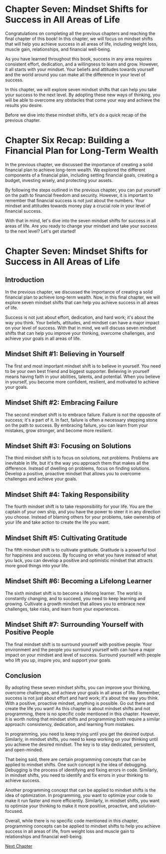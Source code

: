 # Chapter Seven: Mindset Shifts for Success in All Areas of Life

Congratulations on completing all the previous chapters and reaching the final chapter of this book! In this chapter, we will focus on mindset shifts that will help you achieve success in all areas of life, including weight loss, muscle gain, relationships, and financial well-being.

As you have learned throughout this book, success in any area requires consistent effort, dedication, and a willingness to learn and grow. However, it all starts with your mindset. Your beliefs and attitudes towards yourself and the world around you can make all the difference in your level of success.

In this chapter, we will explore seven mindset shifts that can help you take your success to the next level. By adopting these new ways of thinking, you will be able to overcome any obstacles that come your way and achieve the results you desire.

Before we dive into these mindset shifts, let's do a quick recap of the previous chapter.

# Chapter Six Recap: Building a Financial Plan for Long-Term Wealth

In the previous chapter, we discussed the importance of creating a solid financial plan to achieve long-term wealth. We explored the different components of a financial plan, including setting financial goals, creating a budget, investing wisely, and protecting your assets.

By following the steps outlined in the previous chapter, you can put yourself on the path to financial freedom and security. However, it is important to remember that financial success is not just about the numbers. Your mindset and attitudes towards money play a crucial role in your level of financial success.

With that in mind, let's dive into the seven mindset shifts for success in all areas of life. Are you ready to change your mindset and take your success to the next level? Let's get started!
# Chapter Seven: Mindset Shifts for Success in All Areas of Life

## Introduction

In the previous chapter, we discussed the importance of creating a solid financial plan to achieve long-term wealth. Now, in this final chapter, we will explore seven mindset shifts that can help you achieve success in all areas of life.

Success is not just about effort, dedication, and hard work; it's about the way you think. Your beliefs, attitudes, and mindset can have a major impact on your level of success. With that in mind, we will discuss seven mindset shifts that can help you improve your thinking, overcome challenges, and achieve your goals in all areas of life.

## Mindset Shift #1: Believing in Yourself

The first and most important mindset shift is to believe in yourself. You need to be your own best friend and biggest supporter. Believing in yourself means having faith in your abilities, talents, and potential. When you believe in yourself, you become more confident, resilient, and motivated to achieve your goals.

## Mindset Shift #2: Embracing Failure

The second mindset shift is to embrace failure. Failure is not the opposite of success; it's a part of it. In fact, failure is often a necessary stepping stone on the path to success. By embracing failure, you can learn from your mistakes, grow stronger, and become more resilient.

## Mindset Shift #3: Focusing on Solutions

The third mindset shift is to focus on solutions, not problems. Problems are inevitable in life, but it's the way you approach them that makes all the difference. Instead of dwelling on problems, focus on finding solutions. Develop a positive, proactive mindset that allows you to overcome challenges and achieve your goals.

## Mindset Shift #4: Taking Responsibility

The fourth mindset shift is to take responsibility for your life. You are the captain of your own ship, and you have the power to steer it in any direction you choose. Instead of blaming others for your problems, take ownership of your life and take action to create the life you want.

## Mindset Shift #5: Cultivating Gratitude

The fifth mindset shift is to cultivate gratitude. Gratitude is a powerful tool for happiness and success. By focusing on what you have instead of what you lack, you can develop a positive and optimistic mindset that attracts more good things into your life.

## Mindset Shift #6: Becoming a Lifelong Learner

The sixth mindset shift is to become a lifelong learner. The world is constantly changing, and to succeed, you need to keep learning and growing. Cultivate a growth mindset that allows you to embrace new challenges, take risks, and learn from your experiences.

## Mindset Shift #7: Surrounding Yourself with Positive People

The final mindset shift is to surround yourself with positive people. Your environment and the people you surround yourself with can have a major impact on your mindset and level of success. Surround yourself with people who lift you up, inspire you, and support your goals.

## Conclusion

By adopting these seven mindset shifts, you can improve your thinking, overcome challenges, and achieve your goals in all areas of life. Remember, success is not just about effort and hard work; it's about the way you think. With a positive, proactive mindset, anything is possible. Go out there and create the life you want!
As this chapter is about mindset shifts and not programming, there is no specific code mentioned in this chapter. However, it is worth noting that mindset shifts and programming both require a similar approach: consistency, dedication, and learning from mistakes.

In programming, you need to keep trying until you get the desired output. Similarly, in mindset shifts, you need to keep working on your thinking until you achieve the desired mindset. The key is to stay dedicated, persistent, and open-minded.

That being said, there are certain programming concepts that can be applied to mindset shifts. One such concept is the idea of debugging. Debugging is the process of identifying and fixing errors in code. Similarly, in mindset shifts, you need to identify and fix errors in your thinking to achieve success.

Another programming concept that can be applied to mindset shifts is the idea of optimization. In programming, you want to optimize your code to make it run faster and more efficiently. Similarly, in mindset shifts, you want to optimize your thinking to make it more positive, proactive, and solution-focused.

Overall, while there is no specific code mentioned in this chapter, programming concepts can be applied to mindset shifts to help you achieve success in all areas of life, from weight loss and muscle gain to relationships and financial well-being.


[Next Chapter](08_Chapter08.md)